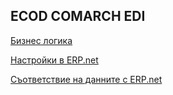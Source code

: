 ## ECOD COMARCH EDI

[Бизнес логика](business-logic/index.md)

[Настройки в ERP.net](settings-in-erp/index.md)

[Съответствие на данните с ERP.net](data-compliance.md)
